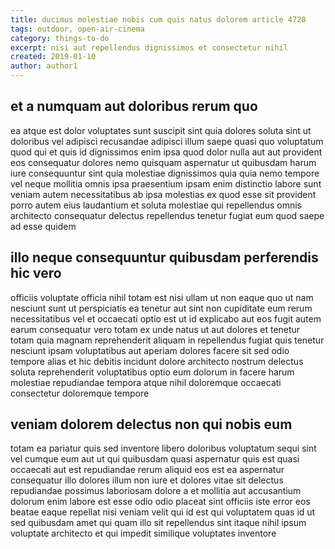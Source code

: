 ```yaml
---
title: ducimus molestiae nobis cum quis natus dolorem article 4720
tags: outdoor, open-air-cinema
category: things-to-do
excerpt: nisi aut repellendus dignissimos et consectetur nihil
created: 2019-01-10
author: author1
---
```


## et a numquam aut doloribus rerum quo

ea atque est dolor voluptates sunt suscipit sint quia dolores soluta sint ut doloribus vel adipisci recusandae adipisci illum saepe quasi quo voluptatum quod qui et quis id dignissimos enim ipsa quod dolor nulla aut aut provident eos consequatur dolores nemo quisquam aspernatur ut quibusdam harum iure consequuntur sint quia molestiae dignissimos quia quia nemo tempore vel neque mollitia omnis ipsa praesentium ipsam enim distinctio labore sunt veniam autem necessitatibus ab ipsa molestias ex quod esse sit provident porro autem eius laudantium et soluta molestiae qui repellendus omnis architecto consequatur delectus repellendus tenetur fugiat eum quod saepe ad esse quidem

## illo neque consequuntur quibusdam perferendis hic vero

officiis voluptate officia nihil totam est nisi ullam ut non eaque quo ut nam nesciunt sunt ut perspiciatis ea tenetur aut sint non cupiditate eum rerum necessitatibus vel et occaecati optio est ut id explicabo aut eos fugit autem earum consequatur vero totam ex unde natus ut aut dolores et tenetur totam quia magnam reprehenderit aliquam in repellendus fugiat quis tenetur nesciunt ipsam voluptatibus aut aperiam dolores facere sit sed odio tempore alias et hic debitis incidunt dolore architecto nostrum delectus soluta reprehenderit voluptatibus optio eum dolorum in facere harum molestiae repudiandae tempora atque nihil doloremque occaecati consectetur doloremque tempore

## veniam dolorem delectus non qui nobis eum

totam ea pariatur quis sed inventore libero doloribus voluptatum sequi sint vel cumque eum aut ut qui quibusdam quasi aspernatur quis est quasi occaecati aut est repudiandae rerum aliquid eos est ea aspernatur consequatur illo dolores illum non iure et dolores vitae sit delectus repudiandae possimus laboriosam dolore a et mollitia aut accusantium dolorum enim labore est esse odio odio placeat sint officiis iste error eos beatae eaque repellat nisi veniam velit qui id est qui voluptatem quas id ut sed quibusdam amet qui quam illo sit repellendus sint itaque nihil ipsum voluptate architecto et qui impedit similique voluptates inventore
